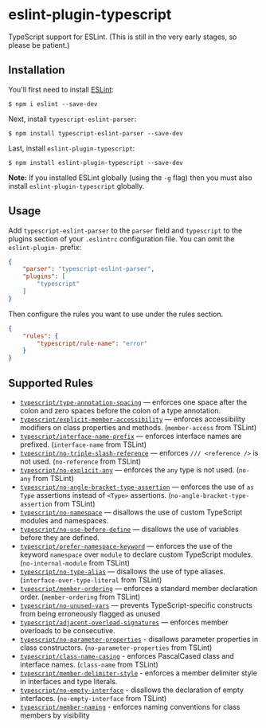 # eslint-plugin-typescript

TypeScript support for ESLint. (This is still in the very early stages, so please be patient.)

## Installation

You'll first need to install [ESLint](http://eslint.org):

```
$ npm i eslint --save-dev
```

Next, install `typescript-eslint-parser`:

```
$ npm install typescript-eslint-parser --save-dev
```

Last, install `eslint-plugin-typescript`:

```
$ npm install eslint-plugin-typescript --save-dev
```

**Note:** If you installed ESLint globally (using the `-g` flag) then you must also install `eslint-plugin-typescript` globally.

## Usage

Add `typescript-eslint-parser` to the `parser` field and `typescript` to the plugins section of your `.eslintrc` configuration file. You can omit the `eslint-plugin-` prefix:

```json
{
    "parser": "typescript-eslint-parser",
    "plugins": [
        "typescript"
    ]
}
```

Then configure the rules you want to use under the rules section.

```json
{
    "rules": {
        "typescript/rule-name": "error"
    }
}
```

## Supported Rules

* [`typescript/type-annotation-spacing`](./docs/rules/type-annotation-spacing.md) — enforces one space after the colon and zero spaces before the colon of a type annotation.
* [`typescript/explicit-member-accessibility`](./docs/rules/explicit-member-accessibility.md) — enforces accessibility modifiers on class properties and methods. (`member-access` from TSLint)
* [`typescript/interface-name-prefix`](./docs/rules/interface-name-prefix.md) — enforces interface names are prefixed. (`interface-name` from TSLint)
* [`typescript/no-triple-slash-reference`](./docs/rules/no-triple-slash-reference.md) — enforces `/// <reference />` is not used. (`no-reference` from TSLint)
* [`typescript/no-explicit-any`](./docs/rules/no-explicit-any.md) — enforces the `any` type is not used. (`no-any` from TSLint)
* [`typescript/no-angle-bracket-type-assertion`](./docs/rules/no-angle-bracket-type-assertion.md) — enforces the use of `as Type` assertions instead of `<Type>` assertions. (`no-angle-bracket-type-assertion` from TSLint)
* [`typescript/no-namespace`](./docs/rules/no-namespace.md) — disallows the use of custom TypeScript modules and namespaces.
* [`typescript/no-use-before-define`](./docs/rules/no-use-before-define.md) — disallows the use of variables before they are defined.
* [`typescript/prefer-namespace-keyword`](./docs/rules/prefer-namespace-keyword.md) — enforces the use of the keyword `namespace` over `module` to declare custom TypeScript modules. (`no-internal-module` from TSLint)
* [`typescript/no-type-alias`](./docs/rules/no-type-alias.md) — disallows the use of type aliases. (`interface-over-type-literal` from TSLint)
* [`typescript/member-ordering`](./docs/rules/member-ordering.md) — enforces a standard member declaration order. (`member-ordering` from TSLint)
* [`typescript/no-unused-vars`](./docs/rules/no-unused-vars.md) — prevents TypeScript-specific constructs from being erroneously flagged as unused
* [`typescript/adjacent-overload-signatures`](./docs/rules/adjacent-overload-signatures.md) — enforces member overloads to be consecutive.
* [`typescript/no-parameter-properties`](./docs/rules/no-parameter-properties.md) - disallows parameter properties in class constructors. (`no-parameter-properties` from TSLint)
* [`typescript/class-name-casing`](./docs/rules/class-name-casing.md) - enforces PascalCased class and interface names. (`class-name` from TSLint)
* [`typescript/member-delimiter-style`](./docs/rules/member-delimiter-style.md) - enforces a member delimiter style in interfaces and type literals.
* [`typescript/no-empty-interface`](./docs/rules/no-empty-interface.md) - disallows the declaration of empty interfaces. (`no-empty-interface` from TSLint)
* [`typescript/member-naming`](./docs/rules/member-naming.md) - enforces naming conventions for class members by visibility
